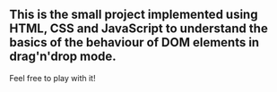 ## This is the small project implemented using HTML, CSS and JavaScript to understand the basics of the behaviour of DOM elements in drag'n'drop mode.

Feel free to play with it!
